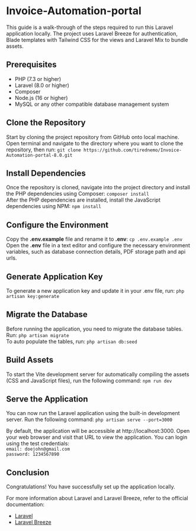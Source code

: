 # Invoice-Automation-portal

This guide is a walk-through of the steps required to run this Laravel application locally. The project uses Laravel Breeze for authentication, Blade templates with Tailwind CSS for the views and Laravel Mix to bundle assets.

## Prerequisites
- PHP (7.3 or higher)
- Laravel (8.0 or higher)
- Composer
- Node.js (16 or higher)
- MySQL or any other compatible database management system

## Clone the Repository
Start by cloning the project repository from GitHub onto local machine.\
Open terminal and navigate to the directory where you want to clone the repository, then run: `git clone https://github.com/tirednemo/Invoice-Automation-portal-8.0.git`

## Install Dependencies
Once the repository is cloned, navigate into the project directory and install the PHP dependencies using Composer: `composer install`\
After the PHP dependencies are installed, install the JavaScript dependencies using NPM: `npm install`

## Configure the Environment
Copy the **.env.example** file and rename it to **.env**: `cp .env.example .env`\
Open the **.env** file in a text editor and configure the necessary environment variables, such as database connection details, PDF storage path and api urls. 

## Generate Application Key
To generate a new application key and update it in your .env file, run: `php artisan key:generate`

## Migrate the Database
Before running the application, you need to migrate the database tables. Run: `php artisan migrate`\
To auto populate the tables, run: `php artisan db:seed`

## Build Assets
To start the Vite development server for automatically compiling the assets (CSS and JavaScript files), run the following command: `npm run dev`

## Serve the Application
You can now run the Laravel application using the built-in development server. Run the following command: `php artisan serve --port=3000`

By default, the application will be accessible at http://localhost:3000. Open your web browser and visit that URL to view the application. You can login using the test credentials:\
`email: doejohn@gmail.com`\
`password: 1234567890`

## Conclusion
Congratulations! You have successfully set up the application locally.

For more information about Laravel and Laravel Breeze, refer to the official documentation:

* [Laravel](https://laravel.com/docs)
* [Laravel Breeze](https://laravel.com/docs/10.x/starter-kits#laravel-breeze)
